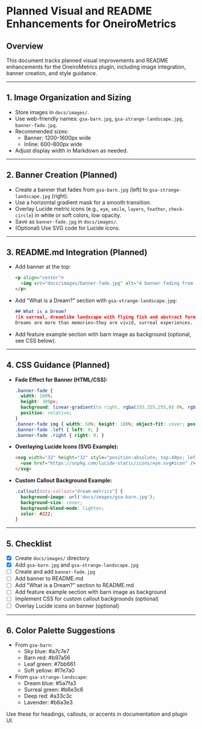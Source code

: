 # Planned Visual and README Enhancements for OneiroMetrics

## Overview
This document tracks planned visual improvements and README enhancements for the OneiroMetrics plugin, including image integration, banner creation, and style guidance.

---

## 1. Image Organization and Sizing
- Store images in `docs/images/`.
- Use web-friendly names: `gsa-barn.jpg`, `gsa-strange-landscape.jpg`, `banner-fade.jpg`.
- Recommended sizes:
  - Banner: 1200–1600px wide
  - Inline: 600–800px wide
- Adjust display width in Markdown as needed.

---

## 2. Banner Creation (Planned)
- Create a banner that fades from `gsa-barn.jpg` (left) to `gsa-strange-landscape.jpg` (right).
- Use a horizontal gradient mask for a smooth transition.
- Overlay Lucide metric icons (e.g., `eye`, `smile`, `layers`, `feather`, `check-circle`) in white or soft colors, low opacity.
- Save as `banner-fade.jpg` in `docs/images/`.
- (Optional) Use SVG code for Lucide icons.

---

## 3. README.md Integration (Planned)
- Add banner at the top:
  ```markdown
  <p align="center">
    <img src="docs/images/banner-fade.jpg" alt="A banner fading from a country barn to a surreal dream landscape, with subtle metric icons." width="100%" />
  </p>
  ```
- Add "What is a Dream?" section with `gsa-strange-landscape.jpg`:
  ```markdown
  ## What is a Dream?
  ![A surreal, dreamlike landscape with flying fish and abstract forms.](docs/images/gsa-strange-landscape.jpg)
  Dreams are more than memories—they are vivid, surreal experiences. OneiroMetrics helps you capture and analyze these moments, turning the abstract into actionable insights.
  ```
- Add feature example section with barn image as background (optional, see CSS below).

---

## 4. CSS Guidance (Planned)
- **Fade Effect for Banner (HTML/CSS):**
  ```css
  .banner-fade {
    width: 100%;
    height: 300px;
    background: linear-gradient(to right, rgba(255,255,255,0) 0%, rgba(255,255,255,0.7) 50%, rgba(255,255,255,0) 100%);
    position: relative;
  }
  .banner-fade img { width: 50%; height: 100%; object-fit: cover; position: absolute; top: 0; }
  .banner-fade .left { left: 0; }
  .banner-fade .right { right: 0; }
  ```
- **Overlaying Lucide Icons (SVG Example):**
  ```html
  <svg width="32" height="32" style="position:absolute; top:40px; left:60px; opacity:0.3;">
    <use href="https://unpkg.com/lucide-static/icons/eye.svg#icon" />
  </svg>
  ```
- **Custom Callout Background Example:**
  ```css
  .callout[data-callout="dream-metrics"] {
    background-image: url('docs/images/gsa-barn.jpg');
    background-size: cover;
    background-blend-mode: lighten;
    color: #222;
  }
  ```

---

## 5. Checklist
- [x] Create `docs/images/` directory
- [x] Add `gsa-barn.jpg` and `gsa-strange-landscape.jpg`
- [ ] Create and add `banner-fade.jpg`
- [ ] Add banner to README.md
- [ ] Add "What is a Dream?" section to README.md
- [ ] Add feature example section with barn image as background
- [ ] Implement CSS for custom callout backgrounds (optional)
- [ ] Overlay Lucide icons on banner (optional)

---

## 6. Color Palette Suggestions
- From `gsa-barn`:
  - Sky blue: #a7c7e7
  - Barn red: #b97a56
  - Leaf green: #7bb661
  - Soft yellow: #f7e7a0
- From `gsa-strange-landscape`:
  - Dream blue: #5a7fa3
  - Surreal green: #b6e3c6
  - Deep red: #a33c3c
  - Lavender: #b6a3e3

Use these for headings, callouts, or accents in documentation and plugin UI. 